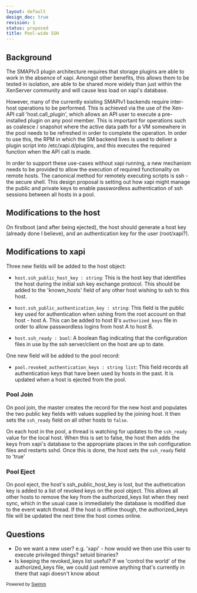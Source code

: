 ```yaml
---
layout: default
design_doc: true
revision: 1
status: proposed
title: Pool-wide SSH
---
```

## Background

The SMAPIv3 plugin architecture requires that storage plugins are able to work in the absence of xapi. Amongst other benefits, this allows them to be tested in isolation, are able to be shared more widely than just within the XenServer community and will cause less load on xapi's database.

However, many of the currently existing SMAPIv1 backends require inter-host operations to be performed. This is achieved via the use of the Xen-API call 'host.call_plugin', which allows an API user to execute a pre-installed plugin on any pool member. This is important for operations such as coalesce / snapshot where the active data path for a VM somewhere in the pool needs to be refreshed in order to complete the operation. In order to use this, the RPM in which the SM backend lives is used to deliver a plugin script into /etc/xapi.d/plugins, and this executes the required function when the API call is made.

In order to support these use-cases without xapi running, a new mechanism needs to be provided to allow the execution of required functionality on remote hosts. The canonical method for remotely executing scripts is ssh - the secure shell. This design proposal is setting out how xapi might manage the public and private keys to enable passwordless authentication of ssh sessions between all hosts in a pool.

## Modifications to the host

On firstboot (and after being ejected), the host should generate a host key (already done I believe), and an authentication key for the user (root/xapi?).

## Modifications to xapi

Three new fields will be added to the host object:

- `host.ssh_public_host_key : string`: This is the host key that identifies the host during the initial ssh key exchange protocol. This should be added to the 'known_hosts' field of any other host wishing to ssh to this host.

- `host.ssh_public_authentication_key : string`: This field is the public key used for authentication when sshing from the root account on that host - host A. This can be added to host B's `authorized_keys` file in order to allow passwordless logins from host A to host B.

- `host.ssh_ready : bool`: A boolean flag indicating that the configuration files in use by the ssh server/client on the host are up to date.

One new field will be added to the pool record:

- `pool.revoked_authentication_keys : string list`: This field records all authentication keys that have been used by hosts in the past. It is updated when a host is ejected from the pool.

### Pool Join

On pool join, the master creates the record for the new host and populates the two public key fields with values supplied by the joining host. It then sets the `ssh_ready` field on all other hosts to `false`.

On each host in the pool, a thread is watching for updates to the `ssh_ready` value for the local host. When this is set to false, the host then adds the keys from xapi's database to the appropriate places in the ssh configuration files and restarts sshd. Once this is done, the host sets the `ssh_ready` field to 'true'

### Pool Eject

On pool eject, the host's ssh_public_host_key is lost, but the authetication key is added to a list of revoked keys on the pool object. This allows all other hosts to remove the key from the authorized_keys list when they next sync, which in the usual case is immediately the database is modified due to the event watch thread. If the host is offline though, the authorized_keys file will be updated the next time the host comes online.

## Questions

- Do we want a new user? e.g. 'xapi' - how would we then use this user to execute privileged things? setuid binaries?
- Is keeping the revoked_keys list useful? If we 'control the world' of the authorized_keys file, we could just remove anything that's currently in there that xapi doesn't know about

<SwmMeta version="3.0.0"><sup>Powered by [Swimm](https://app.swimm.io/)</sup></SwmMeta>
